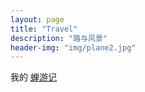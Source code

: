 ```yaml
---
layout: page
title: "Travel"
description: "路与风景"
header-img: "img/plane2.jpg"
---
```




我的 [蝉游记](http://Microdust.github.io)